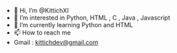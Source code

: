 - 👋 Hi, I’m @KittichXI
- 👀 I’m interested in Python, HTML , C , Java , Javascript 
- 💼 I’m currently learning Python and HTML
- 📫 How to reach me
- Gmail : kittichdev@gmail.com

<!---
KittichXI/KittichXI is a ✨ special ✨ repository because its `README.md` (this file) appears on your GitHub profile.
You can click the Preview link to take a look at your changes.
--->
